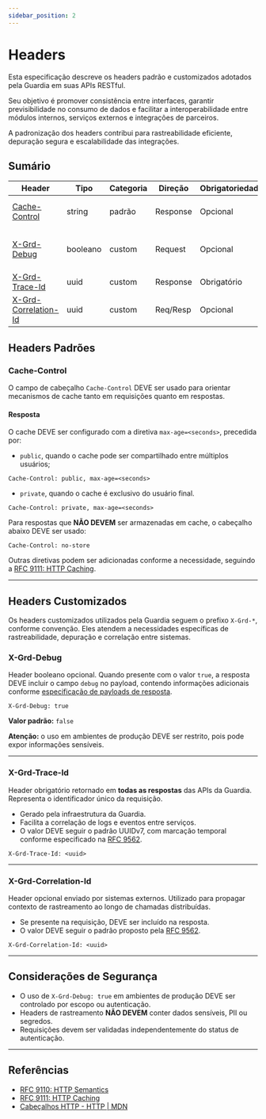 ```yaml
---
sidebar_position: 2
---
```


# Headers

Esta especificação descreve os headers padrão e customizados adotados pela Guardia em suas APIs RESTful.

Seu objetivo é promover consistência entre interfaces, garantir previsibilidade no consumo de dados e facilitar a interoperabilidade entre módulos internos, serviços externos e integrações de parceiros.

A padronização dos headers contribui para rastreabilidade eficiente, depuração segura e escalabilidade das integrações.

## Sumário

| Header                  | Tipo     | Categoria | Direção   | Obrigatoriedade | Finalidade                                 |
|-------------------------|----------|-----------|-----------|-----------------|--------------------------------------------|
| [Cache-Control](#cache-control)           | string   | padrão    | Response  | Opcional        | Diretivas de controle de cache            |
| [X-Grd-Debug](#x-grd-debug)             | booleano | custom    | Request   | Opcional        | Ativa retorno de informações de debug     |
| [X-Grd-Trace-Id](#x-grd-trace-id)          | uuid     | custom    | Response  | Obrigatório     | Rastreabilidade interna                   |
| [X-Grd-Correlation-Id](#x-grd-correlation-id)    | uuid     | custom    | Req/Resp  | Opcional        | Propagação de contexto externo            |


## Headers Padrões

### Cache-Control

O campo de cabeçalho `Cache-Control` DEVE ser usado para orientar mecanismos de cache tanto em requisições quanto em respostas.

#### Resposta

O cache DEVE ser configurado com a diretiva `max-age=<seconds>`, precedida por:

- `public`, quando o cache pode ser compartilhado entre múltiplos usuários;

```http
Cache-Control: public, max-age=<seconds>
```

- `private`, quando o cache é exclusivo do usuário final.

```http
Cache-Control: private, max-age=<seconds>
```

Para respostas que **NÃO DEVEM** ser armazenadas em cache, o cabeçalho abaixo DEVE ser usado:

```http
Cache-Control: no-store
```

Outras diretivas podem ser adicionadas conforme a necessidade, seguindo a [RFC 9111: HTTP Caching](https://datatracker.ietf.org/doc/html/rfc9111#section-5.2).

---

## Headers Customizados

Os headers customizados utilizados pela Guardia seguem o prefixo `X-Grd-*`, conforme convenção. Eles atendem a necessidades específicas de rastreabilidade, depuração e correlação entre sistemas.

### X-Grd-Debug

Header booleano opcional. Quando presente com o valor `true`, a resposta DEVE incluir o campo `debug` no payload, contendo informações adicionais conforme [especificação de payloads de resposta](./http-response-payloads.md#debug).

```http
X-Grd-Debug: true
```

**Valor padrão:** `false`

**Atenção:** o uso em ambientes de produção DEVE ser restrito, pois pode expor informações sensíveis.

---

### X-Grd-Trace-Id

Header obrigatório retornado em **todas as respostas** das APIs da Guardia. Representa o identificador único da requisição.

- Gerado pela infraestrutura da Guardia.
- Facilita a correlação de logs e eventos entre serviços.
- O valor DEVE seguir o padrão UUIDv7, com marcação temporal conforme especificado na [RFC 9562](https://datatracker.ietf.org/doc/html/rfc9562#name-uuid-version-7).

```http
X-Grd-Trace-Id: <uuid>
```

---

### X-Grd-Correlation-Id

Header opcional enviado por sistemas externos. Utilizado para propagar contexto de rastreamento ao longo de chamadas distribuídas.

- Se presente na requisição, DEVE ser incluído na resposta.
- O valor DEVE seguir o padrão proposto pela [RFC 9562](https://datatracker.ietf.org/doc/html/rfc9562).

```http
X-Grd-Correlation-Id: <uuid>
```

---

## Considerações de Segurança

- O uso de `X-Grd-Debug: true` em ambientes de produção DEVE ser controlado por escopo ou autenticação.
- Headers de rastreamento **NÃO DEVEM** conter dados sensíveis, PII ou segredos.
- Requisições devem ser validadas independentemente do status de autenticação.

---

## Referências

- [RFC 9110: HTTP Semantics](https://datatracker.ietf.org/doc/html/rfc9110)
- [RFC 9111: HTTP Caching](https://datatracker.ietf.org/doc/html/rfc9111)
- [Cabeçalhos HTTP - HTTP | MDN](https://developer.mozilla.org/pt-BR/docs/Web/HTTP/Headers)